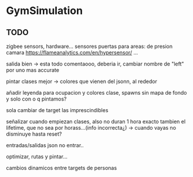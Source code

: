 # GymSimulation

## TODO

zigbee sensors, hardware...
    sensores puertas
    para areas:
        de presion
        camara
        <https://flameanalytics.com/en/hypersensor/>
        ...

salida bien -> esta todo comentaooo, deberia ir, cambiar nombre de "left" por uno mas accurate

pintar clases mejor -> colores que vienen del jsonn, al rededor

añadir leyenda para ocupacion y colores clase, spawns
    sin mapa de fondo y solo con o q pintamos?

sola cambiar de target las imprescindibles

señalizar cuando empiezan clases, also no duran 1 hora exacto
    tambien el lifetime, que no sea por horass...(info incorrecta¿) -> cuando vayas no disminuye hasta reset?

entradas/salidas json no entrar..

optimizar, rutas y pintar...

cambios dinamicos entre targets de personas
